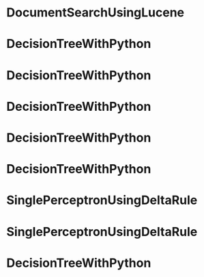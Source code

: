 # DocumentSearchUsingLucene
# DecisionTreeWithPython
# DecisionTreeWithPython
# DecisionTreeWithPython
# DecisionTreeWithPython
# DecisionTreeWithPython
# SinglePerceptronUsingDeltaRule
# SinglePerceptronUsingDeltaRule
# DecisionTreeWithPython
